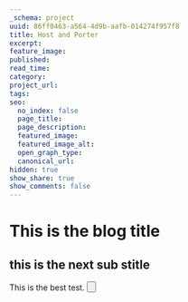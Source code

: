 ```yaml
---
_schema: project
uuid: 86ff0463-a564-4d9b-aafb-014274f957f8
title: Host and Porter
excerpt:
feature_image:
published:
read_time:
category:
project_url:
tags:
seo:
  no_index: false
  page_title:
  page_description:
  featured_image:
  featured_image_alt:
  open_graph_type:
  canonical_url:
hidden: true
show_share: true
show_comments: false
---
```


# This is the blog title

## this is the next sub stitle

This is the best test. <Button label="hello world" />